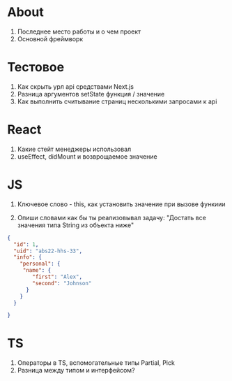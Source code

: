 # About

1. Последнее место работы и о чем проект
2. Основной фреймворк

# Тестовое

1. Как скрыть урл api средствами Next.js
2. Разница аргументов setState функция / значение
3. Как выполнить считывание страниц несколькими запросами к api

# React

1. Какие стейт менеджеры использовал
2. useEffect, didMount и возврощаемое значение

# JS

1. Ключевое слово - this, как установить значение при вызове функиии
<!-- Мб не стоит -->
2. Опиши словами как бы ты реализовывал задачу: "Достать все значения типа String из объекта ниже"

```json
{
  "id": 1,
  "uid": "abs22-hhs-33",
  "info": {
    "personal": {
     "name": {
        "first": "Alex",
        "second": "Johnson"
      }
    }
  }

}
```

# TS
1. Операторы в TS, вспомогательные типы Partial, Pick
2. Разница между типом и интерфейсом?
